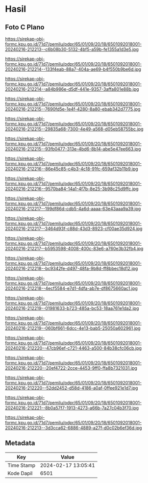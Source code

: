 # Hasil

## Foto C Plano

https://sirekap-obj-formc.kpu.go.id/71d7/pemilu/pdpr/65/01/09/20/18/6501092018001-20240216-212213--c6b08b30-5132-4bf5-a59b-fe1355a1d3e5.jpg

https://sirekap-obj-formc.kpu.go.id/71d7/pemilu/pdpr/65/01/09/20/18/6501092018001-20240216-212214--133f4eab-88a7-404a-ae69-b4f550b9be6d.jpg

https://sirekap-obj-formc.kpu.go.id/71d7/pemilu/pdpr/65/01/09/20/18/6501092018001-20240216-212214--a84b986e-d5df-441e-9357-3affa801e88b.jpg

https://sirekap-obj-formc.kpu.go.id/71d7/pemilu/pdpr/65/01/09/20/18/6501092018001-20240216-212215--7690fd5e-1e4f-4280-8a80-ebab342d7775.jpg

https://sirekap-obj-formc.kpu.go.id/71d7/pemilu/pdpr/65/01/09/20/18/6501092018001-20240216-212215--29835a68-7300-4e49-a568-d05eb58755bc.jpg

https://sirekap-obj-formc.kpu.go.id/71d7/pemilu/pdpr/65/01/09/20/18/6501092018001-20240216-212215--93fb0477-313e-4bd6-8b14-abe5e47ee663.jpg

https://sirekap-obj-formc.kpu.go.id/71d7/pemilu/pdpr/65/01/09/20/18/6501092018001-20240216-212216--86e45c85-c4b3-4c18-91fc-659af32b11b9.jpg

https://sirekap-obj-formc.kpu.go.id/71d7/pemilu/pdpr/65/01/09/20/18/6501092018001-20240216-212216--9570ba84-14a1-4f7b-8e25-3b98c25d9ffc.jpg

https://sirekap-obj-formc.kpu.go.id/71d7/pemilu/pdpr/65/01/09/20/18/6501092018001-20240216-212217--199df86d-cdb5-4a6d-aaaa-63e43aaa9a39.jpg

https://sirekap-obj-formc.kpu.go.id/71d7/pemilu/pdpr/65/01/09/20/18/6501092018001-20240216-212217--3464d93f-c88d-43d3-8923-cf00ae35d924.jpg

https://sirekap-obj-formc.kpu.go.id/71d7/pemilu/pdpr/65/01/09/20/18/6501092018001-20240216-212217--b5953598-4008-400c-83e6-a760e3b32fb4.jpg

https://sirekap-obj-formc.kpu.go.id/71d7/pemilu/pdpr/65/01/09/20/18/6501092018001-20240216-212218--bc9342fe-d497-48fa-9b8d-ff8bbec18d12.jpg

https://sirekap-obj-formc.kpu.go.id/71d7/pemilu/pdpr/65/01/09/20/18/6501092018001-20240216-212218--4ecf5584-e7d1-4dfa-ab7e-df8675660ac1.jpg

https://sirekap-obj-formc.kpu.go.id/71d7/pemilu/pdpr/65/01/09/20/18/6501092018001-20240216-212219--01981633-b723-485a-bc53-18aa761e1da2.jpg

https://sirekap-obj-formc.kpu.go.id/71d7/pemilu/pdpr/65/01/09/20/18/6501092018001-20240216-212219--060bf661-6dcc-4e13-bab5-25050a602961.jpg

https://sirekap-obj-formc.kpu.go.id/71d7/pemilu/pdpr/65/01/09/20/18/6501092018001-20240216-212220--47cb96ef-c721-4463-a500-84b38cfc06cb.jpg

https://sirekap-obj-formc.kpu.go.id/71d7/pemilu/pdpr/65/01/09/20/18/6501092018001-20240216-212220--20ef4722-2cce-4453-9ff0-ffa8b7321031.jpg

https://sirekap-obj-formc.kpu.go.id/71d7/pemilu/pdpr/65/01/09/20/18/6501092018001-20240216-212220--52dd2452-d58d-4186-a0af-0ffee921e1d7.jpg

https://sirekap-obj-formc.kpu.go.id/71d7/pemilu/pdpr/65/01/09/20/18/6501092018001-20240216-212221--8b0a57f7-1913-4273-a66b-7a27c04b3f70.jpg

https://sirekap-obj-formc.kpu.go.id/71d7/pemilu/pdpr/65/01/09/20/18/6501092018001-20240216-212213--3d3cca62-6886-4889-a27f-d0c02b6ef36d.jpg


## Metadata

| Key        | Value               |
| ---------- | ------------------- |
| Time Stamp | 2024-02-17 13:05:41 |
| Kode Dapil | 6501                |



